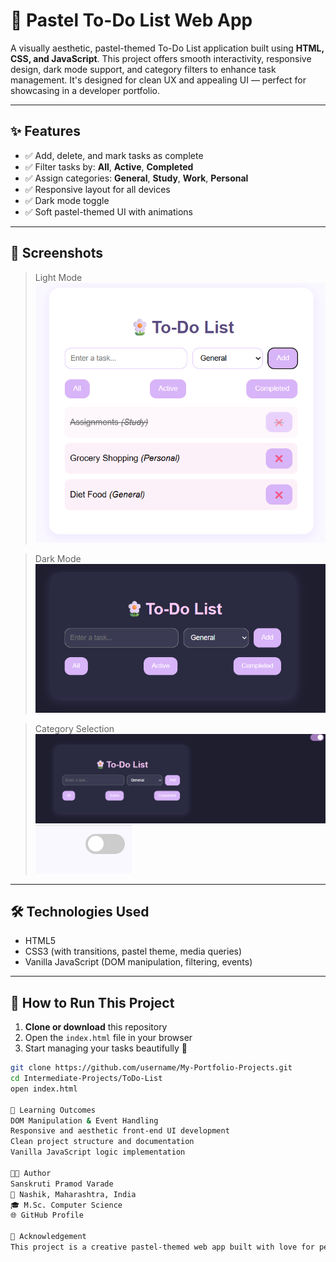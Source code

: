 # 🌸 Pastel To-Do List Web App

A visually aesthetic, pastel-themed To-Do List application built using **HTML, CSS, and JavaScript**. This project offers smooth interactivity, responsive design, dark mode support, and category filters to enhance task management. It's designed for clean UX and appealing UI — perfect for showcasing in a developer portfolio.

---

## ✨ Features

- ✅ Add, delete, and mark tasks as complete
- ✅ Filter tasks by: **All**, **Active**, **Completed**
- ✅ Assign categories: **General**, **Study**, **Work**, **Personal**
- ✅ Responsive layout for all devices
- ✅ Dark mode toggle
- ✅ Soft pastel-themed UI with animations

---

## 📸 Screenshots

> Light Mode  
![Light Mode Screenshot](assets/ss.png)

> Dark Mode  
![Dark Mode Screenshot](assets/ss2.png)

> Category Selection  
![Category Screenshot 1](assets/ss3.png)
![Screenshot 2](assets/ss4.png)

---

## 🛠️ Technologies Used

- HTML5  
- CSS3 (with transitions, pastel theme, media queries)  
- Vanilla JavaScript (DOM manipulation, filtering, events)

---

## 🚀 How to Run This Project

1. **Clone or download** this repository  
2. Open the `index.html` file in your browser  
3. Start managing your tasks beautifully 🌈  

```bash
git clone https://github.com/username/My-Portfolio-Projects.git
cd Intermediate-Projects/ToDo-List
open index.html

🧠 Learning Outcomes
DOM Manipulation & Event Handling
Responsive and aesthetic front-end UI development
Clean project structure and documentation
Vanilla JavaScript logic implementation

👩‍💻 Author
Sanskruti Pramod Varade
📍 Nashik, Maharashtra, India
🎓 M.Sc. Computer Science
🌐 GitHub Profile

💖 Acknowledgement
This project is a creative pastel-themed web app built with love for personal learning and portfolio use.